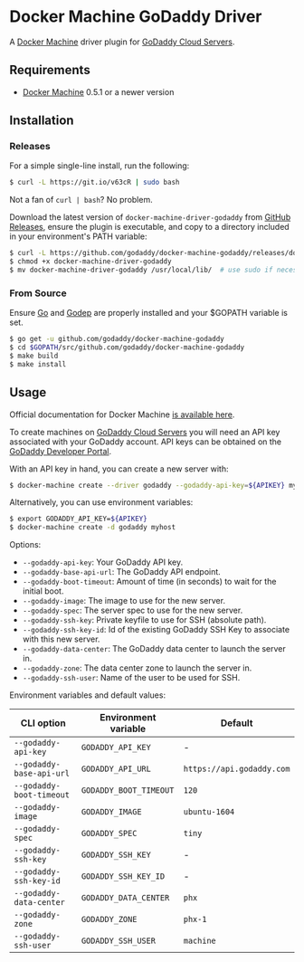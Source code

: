 # Docker Machine GoDaddy Driver

A [Docker Machine](https://docs.docker.com/machine/) driver plugin for [GoDaddy Cloud Servers](https://www.godaddy.com/pro/cloud-servers).

## Requirements

  * [Docker Machine](https://docs.docker.com/machine/install-machine/) 0.5.1 or a newer version

## Installation

### Releases

For a simple single-line install, run the following:

```bash
$ curl -L https://git.io/v63cR | sudo bash
```

Not a fan of `curl | bash`? No problem.

Download the latest version of `docker-machine-driver-godaddy` from [GitHub Releases](https://github.com/godaddy/docker-machine-godaddy/releases),
ensure the plugin is executable, and copy to a directory included in your environment's PATH variable:

```bash
$ curl -L https://github.com/godaddy/docker-machine-godaddy/releases/download/v1.0.0/docker-machine-driver-godaddy-$(uname -s) > docker-machine-driver-godaddy
$ chmod +x docker-machine-driver-godaddy
$ mv docker-machine-driver-godaddy /usr/local/lib/  # use sudo if necessary
```

### From Source

Ensure [Go](http://www.golang.org) and [Godep](https://github.com/tools/godep) are properly installed and your $GOPATH variable is set.

```bash
$ go get -u github.com/godaddy/docker-machine-godaddy
$ cd $GOPATH/src/github.com/godaddy/docker-machine-godaddy
$ make build
$ make install
```

## Usage

Official documentation for Docker Machine [is available here](https://docs.docker.com/machine/).

To create machines on [GoDaddy Cloud Servers](https://www.godaddy.com/pro/cloud-servers)
you will need an API key associated with your GoDaddy account. API keys can be obtained
on the [GoDaddy Developer Portal](https://developer.godaddy.com/keys/).

With an API key in hand, you can create a new server with:

```bash
$ docker-machine create --driver godaddy --godaddy-api-key=${APIKEY} myhost
```

Alternatively, you can use environment variables:

```bash
$ export GODADDY_API_KEY=${APIKEY}
$ docker-machine create -d godaddy myhost
```

Options:

-   `--godaddy-api-key`: Your GoDaddy API key.
-   `--godaddy-base-api-url`: The GoDaddy API endpoint.
-   `--godaddy-boot-timeout`: Amount of time (in seconds) to wait for the initial boot.
-   `--godaddy-image`: The image to use for the new server.
-   `--godaddy-spec`: The server spec to use for the new server.
-   `--godaddy-ssh-key`: Private keyfile to use for SSH (absolute path).
-   `--godaddy-ssh-key-id`: Id of the existing GoDaddy SSH Key to associate with this new server.
-   `--godaddy-data-center`: The GoDaddy data center to launch the server in.
-   `--godaddy-zone`: The data center zone to launch the server in.
-   `--godaddy-ssh-user`: Name of the user to be used for SSH.



Environment variables and default values:

| CLI option                      | Environment variable         | Default                           |
| ------------------------------- | ---------------------------- | --------------------------------- |
| `--godaddy-api-key`             | `GODADDY_API_KEY`            | -                                 |
| `--godaddy-base-api-url`        | `GODADDY_API_URL`            | `https://api.godaddy.com`         |
| `--godaddy-boot-timeout`        | `GODADDY_BOOT_TIMEOUT`       | `120`                             |
| `--godaddy-image`               | `GODADDY_IMAGE`              | `ubuntu-1604`                     |
| `--godaddy-spec`                | `GODADDY_SPEC`               | `tiny`                            |
| `--godaddy-ssh-key`             | `GODADDY_SSH_KEY`            | -                                 |
| `--godaddy-ssh-key-id`          | `GODADDY_SSH_KEY_ID`         | -                                 |
| `--godaddy-data-center`         | `GODADDY_DATA_CENTER`        | `phx`                             |
| `--godaddy-zone`                | `GODADDY_ZONE`               | `phx-1`                           |
| `--godaddy-ssh-user`            | `GODADDY_SSH_USER`           | `machine`                         |
